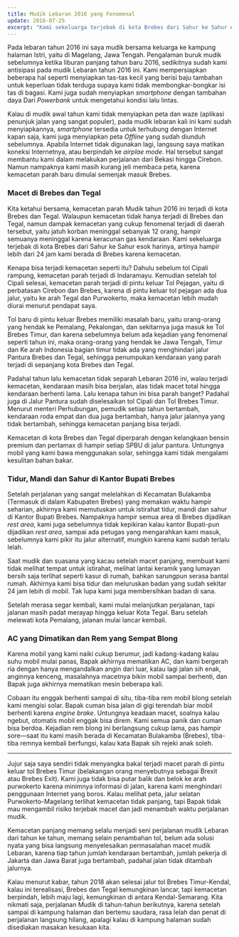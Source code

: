 ```yaml
---
title: Mudik Lebaran 2016 yang Fenomenal
update: 2016-07-25
excerpt: "Kami sekeluarga terjebak di kota Brebes dari Sahur ke Sahur esok harinya"
---
```


Pada lebaran tahun 2016 ini saya mudik bersama keluarga ke kampung halaman Istri, yaitu di Magelang, Jawa Tengah. Pengalaman buruk mudik sebelumnya ketika liburan panjang tahun baru 2016, sedikitnya sudah kami antisipasi pada mudik Lebaran tahun 2016 ini. Kami mempersiapkan beberapa hal seperti menyiapkan tas-tas kecil yang berisi baju tambahan untuk keperluan tidak terduga supaya kami tidak membongkar-bongkar isi tas di bagasi. Kami juga sudah menyiapkan *smartphone* dengan tambahan daya Dari *Powerbank* untuk mengetahui kondisi lalu lintas.

Kalau di mudik awal tahun kami tidak menyiapkan peta dan waze (aplikasi penunjuk jalan yang sangat populer), pada mudik lebaran kali ini kami sudah menyiapkannya, *smartphone* tersedia untuk terhubung dengan Internet kapan saja, kami juga menyiapkan peta *Offline* yang sudah diunduh sebelumnya. Apabila Internet tidak digunakan lagi, langsung saya matikan koneksi Internetnya, atau berpindah ke *airplae mode*. Hal tersebut sangat membantu kami dalam melakukan perjalanan dari Bekasi hingga Cirebon. Namun nampaknya kami masih kurang jeli membaca peta, karena kemacetan parah baru dimulai semenjak masuk Brebes.

### Macet di Brebes dan Tegal

Kita ketahui bersama, kemacetan parah Mudik tahun 2016 ini terjadi di kota Brebes dan Tegal. Walaupun kemacetan tidak hanya terjadi di Brebes dan Tegal, namun dampak kemacetan yang cukup fenomenal terjadi di daerah tersebut, yaitu jatuh korban meninggal sebanyak 12 orang, hampir semuanya meninggal karena keracunan gas kendaraan. Kami sekeluarga terjebak di kota Brebes dari Sahur ke Sahur esok harinya, artinya hampir lebih dari 24 jam kami berada di Brebes karena kemacetan. 

Kenapa bisa terjadi kemacetan seperti itu? Dahulu sebelum tol Cipali rampung, kemacetan parah terjadi di Indaramayu. Kemudian setelah tol Cipali selesai, kemacetan parah terjadi di pintu keluar Tol Pejagan, yaitu di perbatasan Cirebon dan Brebes, karena di pintu keluar tol pejagan ada dua jalur, yaitu ke arah Tegal dan Purwokerto, maka kemacetan lebih mudah diurai menurut pendapat saya. 

Tol baru di pintu keluar Brebes memiliki masalah baru, yaitu orang-orang yang hendak ke Pemalang, Pekalongan, dan sekitarnya juga masuk ke Tol Brebes Timur, dan karena sebelumnya belum ada kejadian yang fenomenal seperti tahun ini, maka orang-orang yang hendak ke Jawa Tengah, Timur dan Ke arah Indonesia bagian timur tidak ada yang menghindari jalur Pantura Brebes dan Tegal, sehingga penumpukan kendaraan yang parah terjadi di sepanjang kota Brebes dan Tegal. 

Padahal tahun lalu kemacetan tidak separah Lebaran 2016 ini, walau terjadi kemacetan, kendaraan masih bisa berjalan, alas tidak macet total hingga kendaraan berhenti lama. Lalu kenapa tahun ini bisa parah banget? Padahal juga di Jalur Pantura sudah diselesaikan tol Cipali dan Tol Brebes Timur. Menurut menteri Perhubungan, pemudik setiap tahun bertambah, kendaraan roda empat dan dua juga bertambah, hanya jalur jalannya yang tidak bertambah, sehingga kemacetan panjang bisa terjadi.

Kemacetan di kota Brebes dan Tegal diperparah dengan kelangkaan bensin premium dan pertamax di hampir setiap SPBU di jalur pantura. Untungnya mobil yang kami bawa menggunakan solar, sehingga kami tidak mengalami kesulitan bahan bakar.

### Tidur, Mandi dan Sahur di Kantor Bupati Brebes

Setelah perjalanan yang sangat melelahkan di Kecamatan Bulakamba (Termasuk di dalam Kabupaten Brebes) yang memakan waktu hampir seharian, akhirnya kami memutuskan untuk istirahat tidur, mandi dan sahur di Kantor Bupati Brebes. Nampaknya hampir semua area di Brebes dijadikan *rest area*, kami juga sebelumnya tidak kepikiran kalau kantor Bupati-pun dijadikan *rest area*, sampai ada petugas yang mengarahkan kami masuk, sebelumnya kami pikir itu jalur alternatif, mungkin karena kami sudah terlalu lelah. 

Saat mudik dan suasana yang kacau setelah macet panjang, membuat kami tidak melihat tempat untuk istirahat, melihat lantai keramik yang lumayan bersih saja terlihat seperti kasur di rumah, bahkan sarungpun serasa bantal rumah. Akhirnya kami bisa tidur dan meluruskan badan yang sudah sekitar 24 jam lebih di mobil. Tak lupa kami juga membersihkan badan di sana. 

Setelah merasa segar kembali, kami mulai melanjutkan perjalanan, tapi jalanan masih padat merayap hingga keluar Kota Tegal. Baru setelah melewati kota Pemalang, jalanan mulai lancar kembali.

### AC yang Dimatikan dan Rem yang Sempat Blong

Karena mobil yang kami naiki cukup berumur, jadi kadang-kadang kalau suhu mobil mulai panas, Bapak akhirnya mematikan AC, dan kami bergerah ria dengan hanya mengandalkan angin dari luar, kalau lagi jalan sih enak, anginnya kenceng, masalahnya macetnya bikin mobil sampai berhenti, dan Bapak juga akhirnya mematikan mesin beberapa kali.

Cobaan itu enggak berhenti sampai di situ, tiba-tiba rem mobil blong setelah kami mengisi solar. Bapak cuman bisa jalan di gigi terendah biar mobil berhenti karena *engine brake*. Untungnya keadaan macet, soalnya kalau ngebut, otomatis mobil enggak bisa direm. Kami semua panik dan cuman bisa berdoa. Kejadian  rem blong ini berlangsung cukup lama, pas hampir sore—saat itu kami masih berada di Kecamatan Bulakamba (Brebes), tiba-tiba remnya kembali berfungsi, kalau kata Bapak sih rejeki anak soleh.

---

Jujur saja saya sendiri tidak menyangka bakal terjadi macet parah di pintu keluar tol Brebes Timur (belakangan orang menyebutnya sebagai Brexit atau Brebes Exit). Kami juga tidak bisa putar balik dan belok ke arah purwokerto karena minimnya informasi di jalan, karena kami menghindari penggunaan Internet yang boros. Kalau melihat peta, jalur selatan Purwokerto-Magelang terlihat kemacetan tidak panjang, tapi Bapak tidak mau mengambil risiko terjebak macet dan jadi menambah waktu perjalanan mudik.

Kemacetan panjang memang selalu menjadi seni perjalanan mudik Lebaran dari tahun ke tahun, memang selain penambahan tol, belum ada solusi nyata yang bisa langsung menyelesaikan permasalahan macet mudik Lebaran, karena tiap tahun jumlah kendaraan bertambah, jumlah pekerja di Jakarta dan Jawa Barat juga bertambah, padahal jalan tidak ditambah jalurnya. 

Kalau menurut kabar, tahun 2018 akan selesai jalur tol Brebes Timur-Kendal, kalau ini terealisasi, Brebes dan Tegal kemungkinan lancar, tapi kemacetan berpindah, lebih maju lagi, kemungkinan di antara Kendal-Semarang. Kita nikmati saja, perjalanan Mudik di tahun-tahun berikutnya, karena setelah sampai di kampung halaman dan bertemu saudara, rasa lelah dan penat di perjalanan langsung hilang, apalagi kalau di kampung halaman sudah disediakan masakan kesukaan kita.






